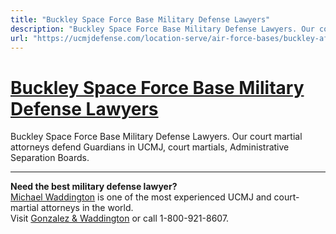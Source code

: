```yaml
---
title: "Buckley Space Force Base Military Defense Lawyers"
description: "Buckley Space Force Base Military Defense Lawyers. Our court martial attorneys defend Guardians in UCMJ, court martials, Administrative Separation Boards."
url: "https://ucmjdefense.com/location-serve/air-force-bases/buckley-afb-military-lawyer-court-martial-attorney.html"
---
```


# [Buckley Space Force Base Military Defense Lawyers](https://ucmjdefense.com/location-serve/air-force-bases/buckley-afb-military-lawyer-court-martial-attorney.html)

Buckley Space Force Base Military Defense Lawyers. Our court martial attorneys defend Guardians in UCMJ, court martials, Administrative Separation Boards.

---

**Need the best military defense lawyer?**  
[Michael Waddington](https://ucmjdefense.com/attorneys/michael-stewart-waddington-partner.html) is one of the most experienced UCMJ and court-martial attorneys in the world.  
Visit [Gonzalez & Waddington](https://ucmjdefense.com) or call 1-800-921-8607.
